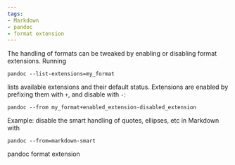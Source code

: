 ```yaml
---
tags:
- Markdown
- pandoc
- format extension
---
```


The handling of formats can be tweaked by enabling or disabling format
extensions. Running

    pandoc --list-extensions=my_format

lists available extensions and their default status. Extensions are
enabled by prefixing them with `+`, and disable with `-`:

    pandoc --from my_format+enabled_extension-disabled_extension

Example: disable the smart handling of quotes, ellipses, etc in Markdown
with

    pandoc --from=markdown-smart

pandoc format extension
